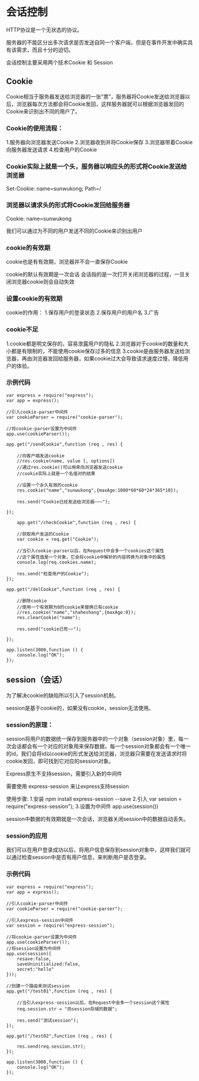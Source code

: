 # 会话控制 #

HTTP协议是一个无状态的协议。
    
服务器的不能区分出多次请求是否发送自同一个客户端，但是在事件开发中确实具有该需求，而且十分的迫切。
    
会话控制主要采用两个技术Cookie 和 Session
    
    
## Cookie ##

Cookie相当于服务器发送给浏览器的一张“票”，服务器将Cookie发送给浏览器以后，浏览器每次方法都会将Cookie发回，这样服务器就可以根据浏览器发回的Cookie来识别出不同的用户了。
    
### Cookie的使用流程： ###

1.服务器向浏览器发送Cookie
2.浏览器收到并将Cookie保存
3.浏览器带着Cookie向服务器发送请求
4.检查用户的Cookie
        
###  Cookie实际上就是一个头，服务器以响应头的形式将Cookie发送给浏览器 ###
Set-Cookie: name=sunwukong; Path=/
			
### 浏览器以请求头的形式将Cookie发回给服务器 ###
 Cookie: name=sunwukong
			
我们可以通过为不同的用户发送不同的Cookie来识别出用户
        
### cookie的有效期 ###

cookie也是有有效期，浏览器并不会一直保存Cookie
        
cookie的默认有效期是一次会话 会话指的是一次打开关闭浏览器的过程，一旦关闭浏览器cookie则会自动失效
				
### 设置cookie的有效期   ###
        
cookie的作用：
1.保存用户的登录状态
2.保存用户的用户名
 3.广告
        
### cookie不足 ###
1.cookie都是明文保存的，容易泄露用户的隐私
2.浏览器对于cookie的数量和大小都是有限制的，不能使用cookie保存过多的信息
3.cookie是由服务器发送给浏览器，再由浏览器发回给服务器，如果cookie过大会导致请求速度过慢，降低用户的体验。
        
### 示例代码 ###

    var express = require("express");
    var app = express();

    //引入cookie-parser中间件
    var cookieParser = require("cookie-parser");

    //将cookie-parser设置为中间件
    app.use(cookieParser());

    app.get("/sendCookie",function (req , res) {

    	//向客户端发送cookie
    	//res.cookie(name, value [, options])
    	//通过res.cookie()可以用来向浏览器发送cookie
    	//cookie实际上就是一个名值对的结果

	    //设置一个永久有效的cookie
    	res.cookie("name","sunwukong",{maxAge:1000*60*60*24*365*10});

	    res.send("Cookie已经发送给浏览器~~~");

    });
    
        app.get("/checkCookie",function (req , res) {

    	//获取用户发送的Cookie
    	var cookie = req.get("Cookie");

    	//当引入cookie-parser以后，在Request中会多一个cookies这个属性
    	//这个属性值是一个对象，它会将cookie中解析的内容转换为对象中的属性
    	console.log(req.cookies.name);

    	res.send("检查用户的Cookie");
    });

    app.get("/delCookie",function (req , res) {

    	//删除cookie
	    //使用一个有效期为0的cookie来替换已有cookie
    	//res.cookie("name","shaheshang",{maxAge:0});
    	res.clearCookie("name");
    
    	res.send("cookie已死~~");

    });

    app.listen(3000,function () {
    	console.log("OK");
    });
    
  
## session（会话） ##

为了解决cookie的缺陷所以引入了session机制。
    
session是基于cookie的，如果没有cookie，session无法使用。
    
### session的原理： ###

session将用户的数据统一保存到服务器中的一个对象（session对象）里，每一次会话都会有一个对应的对象用来保存数据，每一个session对象都会有一个唯一的id，我们会将id以cookie的形式发送给浏览器，浏览器只需要在发送请求时将cookie发回，即可找到它对应的session对象。
    
 Express原生不支持session，需要引入新的中间件

 需要使用 express-session 来让express支持session

使用步骤:
1.安装 npm install express-session --save
2.引入 var session = require("express-session");
3.设置为中间件
app.use(session())
                
session中数据的有效期就是一次会话，浏览器关闭session中的数据自动丢失。
    
### session的应用 ###
我们可以在用户登录成功以后，将用户信息保存到session对象中，这样我们就可以通过检查session中是否有用户信息，来判断用户是否登录。
    
### 示例代码 ###

    var express = require("express");
    var app = express();

	//引入cookie-parser中间件
    var cookieParser = require("cookie-parser");

    //引入express-session中间件
    var session = require("express-session");

    //将cookie-parser设置为中间件
    app.use(cookieParser());
    //将session设置为中间件
    app.use(session({
    	resave:false,
    	saveUninitialized:false,
    	secret:"hello"
    }));

    //创建一个路由来测试session
    app.get("/test01",function (req , res) {

        //当引入express-session以后，在Request中会多一个session这个属性
    	req.session.str = "向session存储的数据";

    	res.send("测试session");
    });

    app.get("/test02",function (req , res) {

    	res.send(req.session.str);
    });

    app.listen(3000,function () {
    	console.log("OK");
    });

